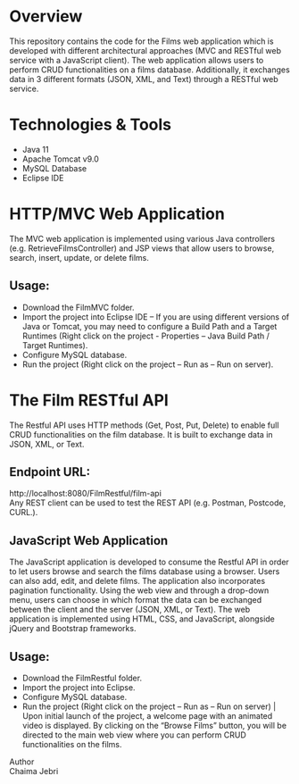 # Overview
This repository contains the code for the Films web application which is developed with different architectural approaches (MVC and RESTful web service with a JavaScript client). 
The web application allows users to perform CRUD functionalities on a films database. Additionally, it exchanges data in 3 different formats (JSON, XML, and Text) through a RESTful web service.

# Technologies & Tools
* Java 11
* Apache Tomcat v9.0
* MySQL Database
* Eclipse IDE

# HTTP/MVC Web Application
The MVC web application is implemented using various Java controllers (e.g. RetrieveFilmsController) and JSP views that allow users to browse, search, insert, update, or delete films.

## Usage: 
* Download the FilmMVC folder.
* Import the project into Eclipse IDE – If you are using different versions of Java or Tomcat, you may need to configure a Build Path and a Target Runtimes (Right click on the project - Properties – Java Build Path / Target Runtimes).
* Configure MySQL database.
* Run the project (Right click on the project – Run as – Run on server).

# The Film RESTful API
The Restful API uses HTTP methods (Get, Post, Put, Delete) to enable full CRUD functionalities on the film database. It is built to exchange data in JSON, XML, or Text.
## Endpoint URL: 
http://localhost:8080/FilmRestful/film-api  
Any REST client can be used to test the REST API (e.g. Postman, Postcode, CURL.).

## JavaScript Web Application
The JavaScript application is developed to consume the Restful API in order to let users browse and search the films database using a browser. Users can also add, edit, and delete films. The application also incorporates pagination functionality. 
Using the web view and through a drop-down menu, users can choose in which format the data can be exchanged between the client and the server (JSON, XML, or Text).
The web application is implemented using HTML, CSS, and JavaScript, alongside jQuery and Bootstrap frameworks.

## Usage:
* Download the FilmRestful folder.
* Import the project into Eclipse.
* Configure MySQL database.
* Run the project (Right click on the project – Run as – Run on server) | Upon initial launch of the project, a welcome page with an animated video is displayed. By clicking on the “Browse Films” button, you will be directed to the main web view where you can perform CRUD functionalities on the films.

Author  
Chaima Jebri
